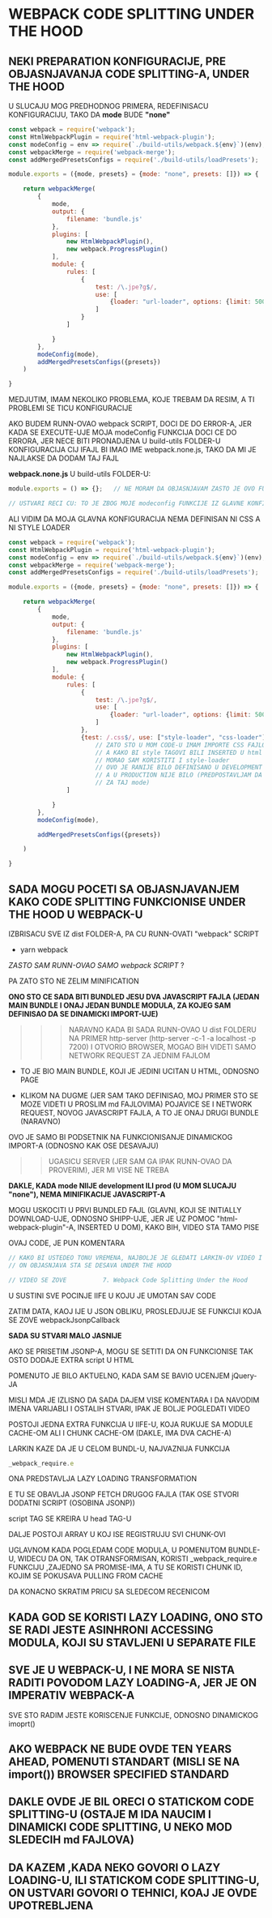 # WEBPACK CODE SPLITTING UNDER THE HOOD

## NEKI PREPARATION KONFIGURACIJE, PRE OBJASNJAVANJA CODE SPLITTING-A, UNDER THE HOOD

U SLUCAJU MOG PREDHODNOG PRIMERA, REDEFINISACU KONFIGURACIJU, TAKO DA **mode** BUDE **"none"**

```javascript
const webpack = require('webpack');
const HtmlWebpackPlugin = require('html-webpack-plugin');
const modeConfig = env => require(`./build-utils/webpack.${env}`)(env);
const webpackMerge = require('webpack-merge');
const addMergedPresetsConfigs = require('./build-utils/loadPresets');

module.exports = ({mode, presets} = {mode: "none", presets: []}) => {   // MOGU TO URADITI U DEFAULT ARGUMENTU

    return webpackMerge(
        {
            mode,
            output: {
                filename: 'bundle.js'
            },
            plugins: [
                new HtmlWebpackPlugin(),
                new webpack.ProgressPlugin()
            ],
            module: {
                rules: [
                    {
                        test: /\.jpe?g$/,
                        use: [
                            {loader: "url-loader", options: {limit: 5000}}
                        ]
                    }
                ]

            }
        },
        modeConfig(mode),
        addMergedPresetsConfigs({presets})
    )

}
```

MEDJUTIM, IMAM NEKOLIKO PROBLEMA, KOJE TREBAM DA RESIM, A TI PROBLEMI SE TICU KONFIGURACIJE

AKO BUDEM RUNN-OVAO webpack SCRIPT, DOCI DE DO ERROR-A, JER KADA SE EXECUTE-UJE MOJA modeConfig FUNKCIJA DOCI CE DO ERRORA, JER NECE BITI PRONADJENA U build-utils FOLDER-U KONFIGURACIJA CIJ IFAJL BI IMAO IME webpack.none.js, TAKO DA MI JE NAJLAKSE DA DODAM TAJ FAJL

**webpack.none.js** U build-utils FOLDER-U:

```javascript
module.exports = () => {};   // NE MORAM DA OBJASNJAVAM ZASTO JE OVO FUNKCIJA, KOJA RETURN-UJE, PRAZAN OBJEKAT

// USTVARI RECI CU: TO JE ZBOG MOJE modeconfig FUNKCIJE IZ GLAVNE KONFIGURACIJE
```

ALI VIDIM DA MOJA GLAVNA KONFIGURACIJA NEMA DEFINISAN NI CSS A NI STYLE LOADER

```javascript
const webpack = require('webpack');
const HtmlWebpackPlugin = require('html-webpack-plugin');
const modeConfig = env => require(`./build-utils/webpack.${env}`)(env);
const webpackMerge = require('webpack-merge');
const addMergedPresetsConfigs = require('./build-utils/loadPresets');

module.exports = ({mode, presets} = {mode: "none", presets: []}) => {

    return webpackMerge(
        {
            mode,
            output: {
                filename: 'bundle.js'
            },
            plugins: [
                new HtmlWebpackPlugin(),
                new webpack.ProgressPlugin()
            ],
            module: {
                rules: [
                    {
                        test: /\.jpe?g$/,
                        use: [
                            {loader: "url-loader", options: {limit: 5000}}
                        ]
                    },
                    {test: /.css$/, use: ["style-loader", "css-loader"]}   // DEFINSAO SAM IH
                        // ZATO STO U MOM CODE-U IMAM IMPORTE CSS FAJLOVA
                        // A KAKO BI style TAGOVI BILI INSERTED U html (head SEKCIJU)
                        // MORAO SAM KORISTITI I style-loader
                        // OVO JE RANIJE BILO DEFINISANO U DEVELOPMENT KONFIGURACIJI
                        // A U PRODUCTION NIJE BILO (PREDPOSTAVLJAM DA JE RADILO PO DEFAULT-U
                        // ZA TAJ mode)  
                ]

            }
        },
        modeConfig(mode),

        addMergedPresetsConfigs({presets})

    )

}
```

## SADA MOGU POCETI SA OBJASNJAVANJEM KAKO CODE SPLITTING FUNKCIONISE UNDER THE HOOD U WEBPACK-U

IZBRISACU SVE IZ dist FOLDER-A, PA CU RUNN-OVATI "webpack" SCRIPT

- yarn webpack

*ZASTO SAM RUNN-OVAO SAMO webpack SCRIPT* ?

PA ZATO STO NE ZELIM MINIFICATION

**ONO STO CE SADA BITI BUNDLED JESU DVA JAVASCRIPT FAJLA (JEDAN MAIN BUNDLE I ONAJ JEDAN BUNDLE MODULA, ZA KOJEG SAM DEFINISAO DA SE DINAMICKI IMPORT-UJE)**

>>> NARAVNO KADA BI SADA RUNN-OVAO U dist FOLDERU NA PRIMER http-server (http-server -c-1 -a localhost -p 7200) I OTVORIO BROWSER, MOGAO BIH VIDETI SAMO NETWORK REQUEST ZA JEDNIM FAJLOM

- TO JE BIO MAIN BUNDLE, KOJI JE JEDINI UCITAN U HTML, ODNOSNO PAGE

- KLIKOM NA DUGME (JER SAM TAKO DEFINISAO, MOJ PRIMER STO SE MOZE VIDETI U PROSLIM md FAJLOVIMA) POJAVICE SE I NETWORK REQUEST, NOVOG JAVASCRIPT FAJLA, A TO JE ONAJ DRUGI BUNDLE (NARAVNO)

OVO JE SAMO BI PODSETNIK NA FUNKCIONISANJE DINAMICKOG IMPORT-A (ODNOSNO KAK OSE DESAVAJU)

>> UGASICU SERVER (JER SAM GA IPAK RUNN-OVAO DA PROVERIM), JER MI VISE NE TREBA

**DAKLE, KADA mode NIIJE development ILI prod (U MOM SLUCAJU "none"), NEMA MINIFIKACIJE JAVASCRIPT-A**

MOGU USKOCITI U PRVI BUNDLED FAJL (GLAVNI, KOJI SE INITIALLY DOWNLOAD-UJE, ODNOSNO SHIPP-UJE, JER JE UZ POMOC "html-webpack-plugin"-A, INSERTED U DOM), KAKO BIH, VIDEO STA TAMO PISE

OVAJ CODE, JE PUN KOMENTARA

```javascript
// KAKO BI USTEDEO TONU VREMENA, NAJBOLJE JE GLEDATI LARKIN-OV VIDEO I KAKO
// ON OBJASNJAVA STA SE DESAVA UNDER THE HOOD

// VIDEO SE ZOVE          7. Webpack Code Splitting Under the Hood
```

U SUSTINI SVE POCINJE IIFE U KOJU JE UMOTAN SAV CODE

ZATIM DATA, KAOJ IJE U JSON OBLIKU, PROSLEDJUJE SE FUNKCIJI KOJA SE ZOVE webpackJsonpCallback

**SADA SU STVARI MALO JASNIJE**

AKO SE PRISETIM JSONP-A, MOGU SE SETITI DA ON FUNKCIONISE TAK OSTO DODAJE EXTRA script U HTML

POMENUTO JE BILO AKTUELNO, KADA SAM SE BAVIO UCENJEM jQuery-JA

MISLI MDA JE IZLISNO DA SADA DAJEM VISE KOMENTARA I DA NAVODIM IMENA VARIJABLI I OSTALIH STVARI, IPAK JE BOLJE POGLEDATI VIDEO

POSTOJI JEDNA EXTRA FUNKCIJA U IIFE-U, KOJA RUKUJE SA MODULE CACHE-OM ALI I CHUNK CACHE-OM (DAKLE, IMA DVA CACHE-A)

LARKIN KAZE DA JE U CELOM BUNDL-U, NAJVAZNIJA FUNKCIJA

```javascript
_webpack_require.e
```

ONA PREDSTAVLJA LAZY LOADING TRANSFORMATION

E TU SE OBAVLJA JSONP FETCH DRUGOG FAJLA (TAK OSE STVORI DODATNI SCRIPT (OSOBINA JSONP))

script TAG SE KREIRA U head TAG-U

DALJE POSTOJI ARRAY U KOJ ISE REGISTRUJU SVI CHUNK-OVI

UGLAVNOM KADA POGLEDAM CODE MODULA, U POMENUTOM BUNDLE-U, WIDECU DA ON, TAK OTRANSFORMISAN, KORISTI _webpack_require.e FUNKCIJU ,ZAJEDNO SA PROMISE-IMA, A TU SE KORISTI CHUNK ID, KOJIM SE POKUSAVA PULLING FROM CACHE

DA KONACNO SKRATIM PRICU SA SLEDECOM RECENICOM

## KADA GOD SE KORISTI LAZY LOADING, ONO STO SE RADI JESTE ASINHRONI ACCESSING MODULA, KOJI SU STAVLJENI U SEPARATE FILE

## SVE JE U WEBPACK-U, I NE MORA SE NISTA RADITI POVODOM LAZY LOADING-A, JER JE ON IMPERATIV WEBPACK-A

SVE STO RADIM JESTE KORISCENJE FUNKCIJE, ODNOSNO DINAMICKOG imoprt()

## AKO WEBPACK NE BUDE OVDE TEN YEARS AHEAD, POMENUTI STANDART (MISLI SE NA import()) BROWSER SPECIFIED STANDARD

## DAKLE OVDE JE BIL ORECI O STATICKOM CODE SPLITTING-U (OSTAJE M IDA NAUCIM I DINAMICKI CODE SPLITTING, U NEKO MOD SLEDECIH md FAJLOVA)

## DA KAZEM ,KADA NEKO GOVORI O LAZY LOADING-U, ILI STATICKOM CODE SPLITTING-U, ON USTVARI GOVORI O TEHNICI, KOAJ JE OVDE UPOTREBLJENA